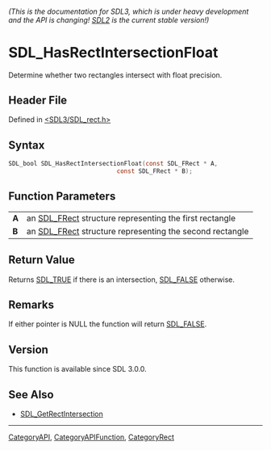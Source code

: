 ###### (This is the documentation for SDL3, which is under heavy development and the API is changing! [SDL2](https://wiki.libsdl.org/SDL2/) is the current stable version!)
# SDL_HasRectIntersectionFloat

Determine whether two rectangles intersect with float precision.

## Header File

Defined in [<SDL3/SDL_rect.h>](https://github.com/libsdl-org/SDL/blob/main/include/SDL3/SDL_rect.h)

## Syntax

```c
SDL_bool SDL_HasRectIntersectionFloat(const SDL_FRect * A,
                              const SDL_FRect * B);

```

## Function Parameters

|           |                                                                       |
| --------- | --------------------------------------------------------------------- |
| **A**     | an [SDL_FRect](SDL_FRect) structure representing the first rectangle  |
| **B**     | an [SDL_FRect](SDL_FRect) structure representing the second rectangle |

## Return Value

Returns [SDL_TRUE](SDL_TRUE) if there is an intersection,
[SDL_FALSE](SDL_FALSE) otherwise.

## Remarks

If either pointer is NULL the function will return [SDL_FALSE](SDL_FALSE).

## Version

This function is available since SDL 3.0.0.

## See Also

- [SDL_GetRectIntersection](SDL_GetRectIntersection)

----
[CategoryAPI](CategoryAPI), [CategoryAPIFunction](CategoryAPIFunction), [CategoryRect](CategoryRect)

